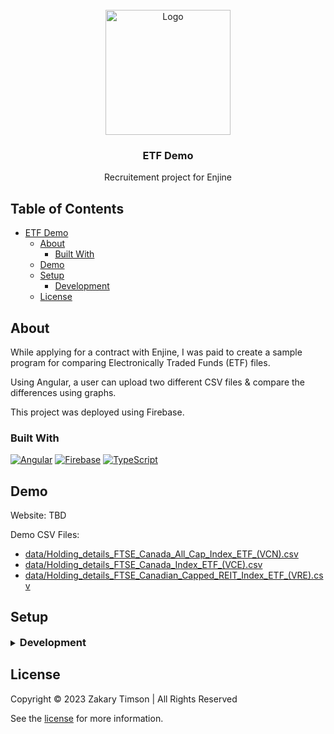 <!-- Header -->
<div id="top" align="center">
  <br />

  <!-- Logo -->
  <img src="https://git.zakscode.com/repo-avatars/0709db0c51d295d2d29b709865bd95f26e351f72a5c993ca63cd9ec4b4a07f43" alt="Logo" width="200" height="200">

  <!-- Title -->
### ETF Demo

  <!-- Description -->
Recruitement project for Enjine

</div>

## Table of Contents
- [ETF Demo](#top)
    - [About](#about)
        - [Built With](#built-with)
    - [Demo](#demo)
    - [Setup](#setup)
        - [Development](#development)
    - [License](#license)

## About
While applying for a contract with Enjine, I was paid to create a sample program for comparing Electronically Traded Funds (ETF) files.

Using Angular, a user can upload two different CSV files & compare the differences using graphs.

This project was deployed using Firebase.

### Built With
[![Angular](https://img.shields.io/badge/Angular-DD0031?style=for-the-badge&logo=angular)](https://angular.io/)
[![Firebase](https://img.shields.io/badge/Firebase-FFFFFF?style=for-the-badge&logo=firebase)](https://firebase.google.com/)
[![TypeScript](https://img.shields.io/badge/TypeScript-3178C6?style=for-the-badge&logo=typescript&logoColor=white)](https://typescriptlang.org/)

## Demo

Website: TBD

Demo CSV Files:
 - [data/Holding_details_FTSE_Canada_All_Cap_Index_ETF_(VCN).csv](./data/Holding_details_FTSE_Canada_All_Cap_Index_ETF_(VCN).csv)
 - [data/Holding_details_FTSE_Canada_Index_ETF_(VCE).csv](./data/Holding_details_FTSE_Canada_Index_ETF_(VCE).csv)
 - [data/Holding_details_FTSE_Canadian_Capped_REIT_Index_ETF_(VRE).csv](./data/Holding_details_FTSE_Canadian_Capped_REIT_Index_ETF_(VRE).csv)

## Setup

<details>
<summary>
  <h3 id="development" style="display: inline">
    Development
  </h3>
</summary>

#### Prerequisites
- [Node.js](https://nodejs.org/en/download)

#### Instructions
1. Install the dependencies: `npm install`
2. Start the Angular server: `npm run start`
3. Open [http://localhost:4200](http://localhost:4200)

</details>

## License
Copyright © 2023 Zakary Timson | All Rights Reserved

See the [license](./LICENSE) for more information.

